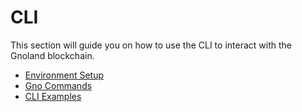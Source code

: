 # CLI

This section will guide you on how to use the CLI to interact with the Gnoland blockchain.&#x20;

* [Environment Setup](environment-setup.md)
* [Gno Commands](gno-commands/)
* [CLI Examples](cli-examples.md)
